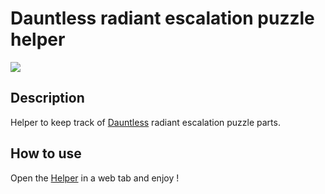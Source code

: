 # Dauntless radiant escalation puzzle helper

![](https://raw.githubusercontent.com/PierreYvesFlamand/DauntlessRadiantEscalationPuzzleHelper/main/hero.png)

## Description

Helper to keep track of [Dauntless](playdauntless.com) radiant escalation puzzle parts.

## How to use

Open the [Helper](https://pierreyvesflamand.github.io/Dauntless-Radiant-Escalation-Puzzle-Helper/) in a web tab and enjoy !
